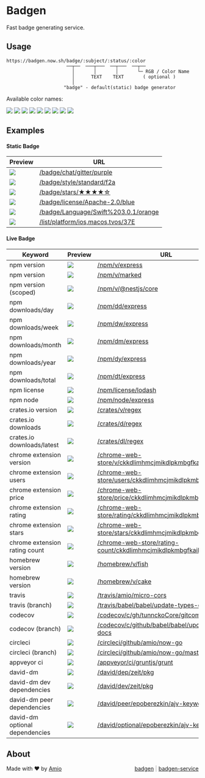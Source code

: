 # Badgen

Fast badge generating service.

## Usage

```
https://badgen.now.sh/badge/:subject/:status/:color
                      ──┬──  ───┬───  ──┬───  ──┬──
                        │       │       │       └─ RGB / Color Name
                        │      TEXT    TEXT       ( optional )
                        │
                     "badge" - default(static) badge generator
```

Available color names:

![](/badge/color/blue/blue)
![](/badge/color/cyan/cyan)
![](/badge/color/green/green)
![](/badge/color/yellow/yellow)
![](/badge/color/orange/orange)
![](/badge/color/red/red)
![](/badge/color/pink/pink)
![](/badge/color/purple/purple)
![](/badge/color/grey/grey)

## Examples

#### Static Badge

| Preview | URL |
| --- | --- |
|![](/badge/chat/gitter/purple) | [/badge/chat/gitter/purple](/badge/chat/gitter/purple)
|![](/badge/style/standard/f2a) | [/badge/style/standard/f2a](/badge/style/standard/f2a)
|![](/badge/stars/★★★★☆) | [/badge/stars/★★★★☆](/badge/stars/★★★★☆)
|![](/badge/license/Apache-2.0/blue) | [/badge/license/Apache-2.0/blue](/badge/license/Apache-2.0/blue)
|![](/badge/Language/Swift%203.0.1/orange) | [/badge/Language/Swift%203.0.1/orange](/badge/Language/Swift%203.0.1/orange)
|![](/list/platform/ios,macos,tvos/37E) | [/list/platform/ios,macos,tvos/37E](/list/platform/ios,macos,tvos/37E)

#### Live Badge

| Keyword | Preview | URL |
| --- | --- | --- |
| npm version | ![](/npm/v/express) | [/npm/v/express](/npm/v/express)
| npm version | ![](/npm/v/marked) | [/npm/v/marked](/npm/v/marked)
| npm version (scoped) | ![](/npm/v/@nestjs/core) | [/npm/v/@nestjs/core](/npm/v/@nestjs/core)
| npm downloads/day | ![](/npm/dd/express) | [/npm/dd/express](/npm/dd/express)
| npm downloads/week | ![](/npm/dw/express) | [/npm/dw/express](/npm/dw/express)
| npm downloads/month | ![](/npm/dm/express) | [/npm/dm/express](/npm/dm/express)
| npm downloads/year | ![](/npm/dy/express) | [/npm/dy/express](/npm/dy/express)
| npm downloads/total | ![](/npm/dt/micromatch) | [/npm/dt/express](/npm/dt/micromatch)
| npm license | ![](/npm/license/lodash) | [/npm/license/lodash](/npm/license/lodash)
| npm node  | ![](/npm/node/express) | [/npm/node/express](/npm/node/express)
| crates.io version | ![](/crates/v/regex) | [/crates/v/regex](/crates/v/regex)
| crates.io downloads | ![](/crates/d/regex) | [/crates/d/regex](/crates/d/regex)
| crates.io downloads/latest | ![](/crates/dl/regex) | [/crates/dl/regex](/crates/dl/regex)
| chrome extension version | ![](/chrome-web-store/v/ckkdlimhmcjmikdlpkmbgfkaikojcbjk) | [/chrome-web-store/v/ckkdlimhmcjmikdlpkmbgfkaikojcbjk](/chrome-web-store/v/ckkdlimhmcjmikdlpkmbgfkaikojcbjk)
| chrome extension users | ![](/chrome-web-store/users/ckkdlimhmcjmikdlpkmbgfkaikojcbjk) | [/chrome-web-store/users/ckkdlimhmcjmikdlpkmbgfkaikojcbjk](/chrome-web-store/users/ckkdlimhmcjmikdlpkmbgfkaikojcbjk)
| chrome extension price | ![](/chrome-web-store/price/ckkdlimhmcjmikdlpkmbgfkaikojcbjk) | [/chrome-web-store/price/ckkdlimhmcjmikdlpkmbgfkaikojcbjk](/chrome-web-store/price/ckkdlimhmcjmikdlpkmbgfkaikojcbjk)
| chrome extension rating | ![](/chrome-web-store/rating/ckkdlimhmcjmikdlpkmbgfkaikojcbjk) | [/chrome-web-store/rating/ckkdlimhmcjmikdlpkmbgfkaikojcbjk](/chrome-web-store/rating/ckkdlimhmcjmikdlpkmbgfkaikojcbjk)
| chrome extension stars | ![](/chrome-web-store/stars/ckkdlimhmcjmikdlpkmbgfkaikojcbjk) | [/chrome-web-store/stars/ckkdlimhmcjmikdlpkmbgfkaikojcbjk](/chrome-web-store/stars/ckkdlimhmcjmikdlpkmbgfkaikojcbjk)
| chrome extension rating count | ![](/chrome-web-store/rating-count/ckkdlimhmcjmikdlpkmbgfkaikojcbjk) | [/chrome-web-store/rating-count/ckkdlimhmcjmikdlpkmbgfkaikojcbjk](/chrome-web-store/rating-count/ckkdlimhmcjmikdlpkmbgfkaikojcbjk)
| homebrew version | ![](/homebrew/v/fish) | [/homebrew/v/fish](/homebrew/v/fish)
| homebrew version | ![](/homebrew/v/cake) | [/homebrew/v/cake](/homebrew/v/cake)
| travis | ![](/travis/amio/micro-cors) | [/travis/amio/micro-cors](/travis/amio/micro-cors)
| travis (branch) | ![](/travis/babel/babel/update-types-docs) | [/travis/babel/babel/update-types-docs](/travis/babel/babel/update-types-docs)
| codecov | ![](/codecov/c/gh/tunnckoCore/gitcommit) | [/codecov/c/gh/tunnckoCore/gitcommit](/codecov/c/gh/tunnckoCore/gitcommit)
| codecov (branch) | ![](/codecov/c/github/babel/babel/update-types-docs) | [/codecov/c/github/babel/babel/update-types-docs](/travis/c/github/babel/babel/update-types-docs)
| circleci | ![](/circleci/github/amio/now-go) | [/circleci/github/amio/now-go](/circleci/github/amio/now-go)
| circleci (branch) | ![](/circleci/github/amio/now-go/master) | [/circleci/github/amio/now-go/master](/circleci/github/amio/now-go/master)
| appveyor ci | ![](/appveyor/ci/gruntjs/grunt) | [/appveyor/ci/gruntjs/grunt](/appveyor/ci/gruntjs/grunt)
| david-dm | ![](/david/dep/zeit/pkg) | [/david/dep/zeit/pkg](/david/dep/zeit/pkg)
| david-dm dev dependencies | ![](/david/dev/zeit/pkg) | [/david/dev/zeit/pkg](/david/dev/zeit/pkg)
| david-dm peer dependencies | ![](/david/peer/epoberezkin/ajv-keywords) | [/david/peer/epoberezkin/ajv-keywords](/david/peer/epoberezkin/ajv-keywords)
| david-dm optional dependencies | ![](/david/optional/epoberezkin/ajv-keywords) | [/david/optional/epoberezkin/ajv-keywords](/david/optional/epoberezkin/ajv-keywords)

## About

Made with ❤️ by [Amio](https://github.com/amio)
<span style="float:right; color: #AAA">
  <a href="https://github.com/amio/badgen">badgen</a> |
  <a href="https://github.com/amio/badgen-service">badgen-service</a>
</span>
